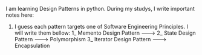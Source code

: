 I am learning Design Patterns in python. During my studys, I write important notes here:
1. I guess each pattern targets one of Software Engineering Principles. I will write them bellow:
   1_ Memento Design Pattern ---> 
   2_ State Design Pattern ---> Polymorphism
   3_ Iterator Design Pattern ---> Encapsulation

